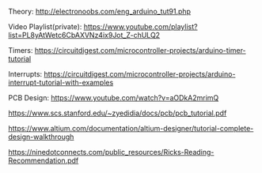 Theory:
http://electronoobs.com/eng_arduino_tut91.php

Video Playlist(private):
https://www.youtube.com/playlist?list=PL8yAtWetc6CbAXVNz4ix9Jot_Z-chULQ2

Timers:
https://circuitdigest.com/microcontroller-projects/arduino-timer-tutorial

Interrupts:
https://circuitdigest.com/microcontroller-projects/arduino-interrupt-tutorial-with-examples

PCB Design:
https://www.youtube.com/watch?v=aODkA2mrimQ


https://www.scs.stanford.edu/~zyedidia/docs/pcb/pcb_tutorial.pdf


https://www.altium.com/documentation/altium-designer/tutorial-complete-design-walkthrough

https://ninedotconnects.com/public_resources/Ricks-Reading-Recommendation.pdf
